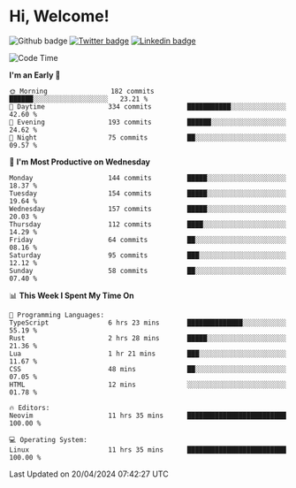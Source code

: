   # Hi, Welcome!
  ![Github badge](https://img.shields.io/github/followers/kraken-afk.svg?style=social&label=Follow&maxAge=2592000)
  [![Twitter badge](https://img.shields.io/badge/-Twitter-00acee?style=flat-square&logo=Twitter&logoColor=white)](https://twitter.com/trshppl)
  [![Linkedin badge](https://img.shields.io/badge/LinkedIn-0077B5?style=flat-square&logo=linkedin&logoColor=white)](https://www.linkedin.com/in/noveanrer)
<!--START_SECTION:waka-->
![Code Time](http://img.shields.io/badge/Code%20Time-150%20hrs%2019%20mins-blue)

**I'm an Early 🐤** 

```text
🌞 Morning                182 commits         ██████░░░░░░░░░░░░░░░░░░░   23.21 % 
🌆 Daytime                334 commits         ███████████░░░░░░░░░░░░░░   42.60 % 
🌃 Evening                193 commits         ██████░░░░░░░░░░░░░░░░░░░   24.62 % 
🌙 Night                  75 commits          ██░░░░░░░░░░░░░░░░░░░░░░░   09.57 % 
```
📅 **I'm Most Productive on Wednesday** 

```text
Monday                   144 commits         █████░░░░░░░░░░░░░░░░░░░░   18.37 % 
Tuesday                  154 commits         █████░░░░░░░░░░░░░░░░░░░░   19.64 % 
Wednesday                157 commits         █████░░░░░░░░░░░░░░░░░░░░   20.03 % 
Thursday                 112 commits         ████░░░░░░░░░░░░░░░░░░░░░   14.29 % 
Friday                   64 commits          ██░░░░░░░░░░░░░░░░░░░░░░░   08.16 % 
Saturday                 95 commits          ███░░░░░░░░░░░░░░░░░░░░░░   12.12 % 
Sunday                   58 commits          ██░░░░░░░░░░░░░░░░░░░░░░░   07.40 % 
```


📊 **This Week I Spent My Time On** 

```text
💬 Programming Languages: 
TypeScript               6 hrs 23 mins       ██████████████░░░░░░░░░░░   55.19 % 
Rust                     2 hrs 28 mins       █████░░░░░░░░░░░░░░░░░░░░   21.36 % 
Lua                      1 hr 21 mins        ███░░░░░░░░░░░░░░░░░░░░░░   11.67 % 
CSS                      48 mins             ██░░░░░░░░░░░░░░░░░░░░░░░   07.05 % 
HTML                     12 mins             ░░░░░░░░░░░░░░░░░░░░░░░░░   01.78 % 

🔥 Editors: 
Neovim                   11 hrs 35 mins      █████████████████████████   100.00 % 

💻 Operating System: 
Linux                    11 hrs 35 mins      █████████████████████████   100.00 % 
```


 Last Updated on 20/04/2024 07:42:27 UTC
<!--END_SECTION:waka-->